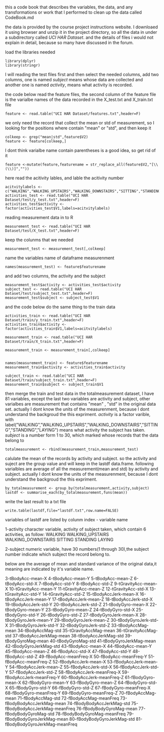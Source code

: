  this a code book that describes the variables, the data, and any transformations or work that I performed to clean up the data called CodeBook.md
 
the data is provided by the course project instructions website. I downloaed it using browser and unzip it in the project directory, so all the data in under a subdirectory called *UCI HAR Dataset*. and the details of files i would not explain in detail, because so many have discussed in the forum.

 

load the libraries needed
```{r}
library(dplyr)
library(stringr)
```

I will reading the test files first and then select the needed columns, add two columns, one is  named *subject* means whose data are collected and another one is named *activity*, means what activity is recorded.


the code below read the feature files, the second column of the feature file is the varialbe names of the data recorded in the X_test.txt and  X_train.txt file 
```{r}
feature <- read.table("UCI HAR Dataset/features.txt",header=F)
```
we only need the record that collect the mean or std of measurement, so I looking for the positions where contain "mean" or "std", and then keep it
```{r}
colkeep <- grep("mean|std",feature$V2)
feature <- feature[colkeep,]
```

I dont think varialbe name contain parentheses  is a good idea, so get rid of it
```{r}
feature <-mutate(feature,featurename = str_replace_all(feature$V2,"[\\(\\)]",""))
```

here read the acitivity lables, and lable the acitivity number
```{r}
acitvitylabels <- c("WALKING","WALKING_UPSTAIRS","WALKING_DOWNSTAIRS","SITTING","STANDING","LAYING")
activities_test <- read.table("UCI HAR Dataset/test/y_test.txt",header=F)
activities_test$activity <- factor(activities_test$V1,labels=acitvitylabels)
```


reading measurement data in to R
```{r}
measurement_test <- read.table("UCI HAR Dataset/test/X_test.txt",header=F)
```

keep the colunms that we needed
```{r}
measurement_test <- measurement_test[,colkeep]
```

name the variables name of dataframe measurenment
```{r}
names(measurement_test) <- feature$featurename
```

and add two columns, the activity and the subject
```{r}
measurement_test$activity <- activities_test$activity
subject_test <- read.table("UCI HAR Dataset/test/subject_test.txt",header=F)
measurement_test$subject <- subject_test$V1
```


and the code below do the same thing to the train data

```{r}
activities_train <- read.table("UCI HAR Dataset/train/y_train.txt",header=F)
activities_train$activity <- factor(activities_train$V1,labels=acitvitylabels)

measurement_train <- read.table("UCI HAR Dataset/train/X_train.txt",header=F)

measurement_train <- measurement_train[,colkeep]


names(measurement_train) <- feature$featurename
measurement_train$activity <- activities_train$activity

subject_train <- read.table("UCI HAR Dataset/train/subject_train.txt",header=F)
measurement_train$subject <- subject_train$V1
```

then merge the train and test data
in the totalmeasurement dataset, I have 81 variables, except the last two variables are activity and subject, other varialbes are measurement that contains "mean" , "std"  in the original data set.  actually I dont know the units of the measurenment, because I dont understand the backgroud the this expriment.
*activity* is a factor varible, with label("WALKING","WALKING_UPSTAIRS","WALKING_DOWNSTAIRS","SITTING","STANDING","LAYING") means what activity the subject has taken.
*subject* is a number form 1 to 30, which marked whose records that the data  belong to

```{r}
totalmeasurement <- rbind(measurement_train,measurement_test)
```


calulate the mean of the records by activity and subject.
so the activity and suject are the group value and will keep in the lastdf data.frame. following varialbles are average of all the measurement(mean and std) by activity and subject. actually I dont know the units of the measurenment, because I dont understand the backgroud the this expriment.
```{r}
by_totalmeasurement <- group_by(totalmeasurement,activity,subject)
lastdf <- summarise_each(by_totalmeasurement,funs(mean)) 
```

write the last result to a txt file 
```{r}
write.table(lastdf,file="lastdf.txt",row.name=FALSE)
```

variables of lastdf are listed by 
colunm index - variable name 

1-activity 
  character variable,  activity of subject taken, which contain 6 activities, as follow:
  WALKING
  WALKING_UPSTAIRS
  WALKING_DOWNSTAIRS
  SITTING
  STANDING
  LAYING
  
2-subject
  numeric variable, have 30 numbers(1 through 30),the subject number indicate which subject the record belong to.
  
  
below are the average  of mean and standard variance of the original data,it meaning are indicated by it's variable name.

3-tBodyAcc-mean-X
4-tBodyAcc-mean-Y
5-tBodyAcc-mean-Z
6-tBodyAcc-std-X
7-tBodyAcc-std-Y
8-tBodyAcc-std-Z
9-tGravityAcc-mean-X
10-tGravityAcc-mean-Y
11-tGravityAcc-mean-Z
12-tGravityAcc-std-X
13-tGravityAcc-std-Y
14-tGravityAcc-std-Z
15-tBodyAccJerk-mean-X
16-tBodyAccJerk-mean-Y
17-tBodyAccJerk-mean-Z
18-tBodyAccJerk-std-X
19-tBodyAccJerk-std-Y
20-tBodyAccJerk-std-Z
21-tBodyGyro-mean-X
22-tBodyGyro-mean-Y
23-tBodyGyro-mean-Z
24-tBodyGyro-std-X
25-tBodyGyro-std-Y
26-tBodyGyro-std-Z
27-tBodyGyroJerk-mean-X
28-tBodyGyroJerk-mean-Y
29-tBodyGyroJerk-mean-Z
30-tBodyGyroJerk-std-X
31-tBodyGyroJerk-std-Y
32-tBodyGyroJerk-std-Z
33-tBodyAccMag-mean
34-tBodyAccMag-std
35-tGravityAccMag-mean
36-tGravityAccMag-std
37-tBodyAccJerkMag-mean
38-tBodyAccJerkMag-std
39-tBodyGyroMag-mean
40-tBodyGyroMag-std
41-tBodyGyroJerkMag-mean
42-tBodyGyroJerkMag-std
43-fBodyAcc-mean-X
44-fBodyAcc-mean-Y
45-fBodyAcc-mean-Z
46-fBodyAcc-std-X
47-fBodyAcc-std-Y
48-fBodyAcc-std-Z
49-fBodyAcc-meanFreq-X
50-fBodyAcc-meanFreq-Y
51-fBodyAcc-meanFreq-Z
52-fBodyAccJerk-mean-X
53-fBodyAccJerk-mean-Y
54-fBodyAccJerk-mean-Z
55-fBodyAccJerk-std-X
56-fBodyAccJerk-std-Y
57-fBodyAccJerk-std-Z
58-fBodyAccJerk-meanFreq-X
59-fBodyAccJerk-meanFreq-Y
60-fBodyAccJerk-meanFreq-Z
61-fBodyGyro-mean-X
62-fBodyGyro-mean-Y
63-fBodyGyro-mean-Z
64-fBodyGyro-std-X
65-fBodyGyro-std-Y
66-fBodyGyro-std-Z
67-fBodyGyro-meanFreq-X
68-fBodyGyro-meanFreq-Y
69-fBodyGyro-meanFreq-Z
70-fBodyAccMag-mean
71-fBodyAccMag-std
72-fBodyAccMag-meanFreq
73-fBodyBodyAccJerkMag-mean
74-fBodyBodyAccJerkMag-std
75-fBodyBodyAccJerkMag-meanFreq
76-fBodyBodyGyroMag-mean
77-fBodyBodyGyroMag-std
78-fBodyBodyGyroMag-meanFreq
79-fBodyBodyGyroJerkMag-mean
80-fBodyBodyGyroJerkMag-std
81-fBodyBodyGyroJerkMag-meanFreq


